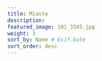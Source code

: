 ```yaml
---
title: Miasto 
description: 
featured_image: 101_3345.jpg 
weight: 3
sort_by: Name # Exif.Date
sort_order: desc
---
```

